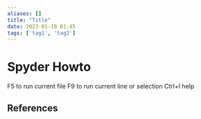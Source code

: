 ```yaml
---
aliases: []
title: "Title"
date: 2023-01-10 01:45
tags: ['tag1', 'tag2']
---
```


# Spyder Howto

F5 to run current file
F9 to run current line or selection
Ctrl+I help


## References